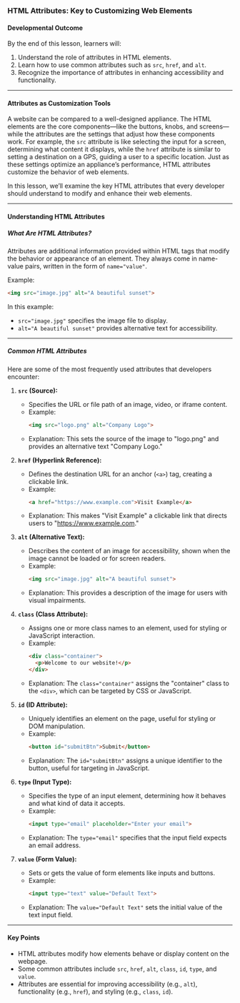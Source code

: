 

### **HTML Attributes: Key to Customizing Web Elements**

#### **Developmental Outcome**
By the end of this lesson, learners will:
1. Understand the role of attributes in HTML elements.
2. Learn how to use common attributes such as `src`, `href`, and `alt`.
3. Recognize the importance of attributes in enhancing accessibility and functionality.

---

#### **Attributes as Customization Tools**

A website can be compared to a well-designed appliance. The HTML elements are the core components—like the buttons, knobs, and screens—while the attributes are the settings that adjust how these components work. For example, the `src` attribute is like selecting the input for a screen, determining what content it displays, while the `href` attribute is similar to setting a destination on a GPS, guiding a user to a specific location. Just as these settings optimize an appliance’s performance, HTML attributes customize the behavior of web elements.

In this lesson, we’ll examine the key HTML attributes that every developer should understand to modify and enhance their web elements.

---

#### **Understanding HTML Attributes**

##### **What Are HTML Attributes?**

Attributes are additional information provided within HTML tags that modify the behavior or appearance of an element. They always come in name-value pairs, written in the form of `name="value"`.

Example:
```html
<img src="image.jpg" alt="A beautiful sunset">
```
In this example:
- `src="image.jpg"` specifies the image file to display.
- `alt="A beautiful sunset"` provides alternative text for accessibility.

---

##### **Common HTML Attributes**

Here are some of the most frequently used attributes that developers encounter:

1. **`src` (Source):**
   - Specifies the URL or file path of an image, video, or iframe content.
   - Example:
     ```html
     <img src="logo.png" alt="Company Logo">
     ```
   - Explanation: This sets the source of the image to "logo.png" and provides an alternative text "Company Logo."

2. **`href` (Hyperlink Reference):**
   - Defines the destination URL for an anchor (`<a>`) tag, creating a clickable link.
   - Example:
     ```html
     <a href="https://www.example.com">Visit Example</a>
     ```
   - Explanation: This makes "Visit Example" a clickable link that directs users to "https://www.example.com."

3. **`alt` (Alternative Text):**
   - Describes the content of an image for accessibility, shown when the image cannot be loaded or for screen readers.
   - Example:
     ```html
     <img src="image.jpg" alt="A beautiful sunset">
     ```
   - Explanation: This provides a description of the image for users with visual impairments.

4. **`class` (Class Attribute):**
   - Assigns one or more class names to an element, used for styling or JavaScript interaction.
   - Example:
     ```html
     <div class="container">
       <p>Welcome to our website!</p>
     </div>
     ```
   - Explanation: The `class="container"` assigns the "container" class to the `<div>`, which can be targeted by CSS or JavaScript.

5. **`id` (ID Attribute):**
   - Uniquely identifies an element on the page, useful for styling or DOM manipulation.
   - Example:
     ```html
     <button id="submitBtn">Submit</button>
     ```
   - Explanation: The `id="submitBtn"` assigns a unique identifier to the button, useful for targeting in JavaScript.

6. **`type` (Input Type):**
   - Specifies the type of an input element, determining how it behaves and what kind of data it accepts.
   - Example:
     ```html
     <input type="email" placeholder="Enter your email">
     ```
   - Explanation: The `type="email"` specifies that the input field expects an email address.

7. **`value` (Form Value):**
   - Sets or gets the value of form elements like inputs and buttons.
   - Example:
     ```html
     <input type="text" value="Default Text">
     ```
   - Explanation: The `value="Default Text"` sets the initial value of the text input field.

---

#### **Key Points**

- HTML attributes modify how elements behave or display content on the webpage.
- Some common attributes include `src`, `href`, `alt`, `class`, `id`, `type`, and `value`.
- Attributes are essential for improving accessibility (e.g., `alt`), functionality (e.g., `href`), and styling (e.g., `class`, `id`).
